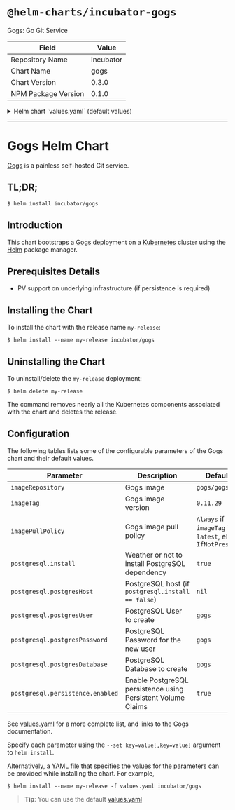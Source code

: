 # `@helm-charts/incubator-gogs`

Gogs: Go Git Service

| Field               | Value     |
| ------------------- | --------- |
| Repository Name     | incubator |
| Chart Name          | gogs      |
| Chart Version       | 0.3.0     |
| NPM Package Version | 0.1.0     |

<details>

<summary>Helm chart `values.yaml` (default values)</summary>

```yaml
## Override the name of the Chart.
##
# nameOverride:

## Kubernetes configuration
## For minikube, set this to NodePort, elsewhere use LoadBalancer
##
serviceType: NodePort

replicaCount: 1

image: gogs/gogs
imageTag: 0.11.29
imagePullPolicy: IfNotPresent

service:
  ## Override the components name (defaults to service).
  ##
  # nameOverride:

  ## HTTP listen port.
  ## ref: https://gogs.io/docs/advanced/configuration_cheat_sheet
  ##
  httpPort: 80

  ## SSH listen port.
  ## ref: https://gogs.io/docs/advanced/configuration_cheat_sheet
  ##
  sshPort: 22

  ## Gogs configuration values
  ## ref: https://gogs.io/docs/advanced/configuration_cheat_sheet
  ##
  gogs:
    ## Application name, can be your company or team name.
    ##
    appName: 'Gogs'

    ## Either "dev", "prod" or "test".
    ##
    runMode: 'prod'

    ## Force every new repository to be private.
    ##
    forcePrivate: false

    ## Indicates whether or not to disable Git clone through HTTP/HTTPS. When
    ## disabled, users can only perform Git operations via SSH.
    ##
    disableHttpGit: false

    ## Indicates whether or not to enable repository file upload feature.
    ##
    repositoryUploadEnabled: true

    ## File types that are allowed to be uploaded, e.g. image/jpeg|image/png.
    ## Leave empty means allow any file typ
    ##
    repositoryUploadAllowedTypes:

    ## Maximum size of each file in MB.
    ##
    repositoryUploadMaxFileSize: 3

    ## Maximum number of files per upload.
    ##
    repositoryUploadMaxFiles: 5

    ## Enable this to use captcha validation for registration.
    ##
    serviceEnableCaptcha: true

    ## Users need to confirm e-mail for registration
    ##
    serviceRegisterEmailConfirm: false

    ## Weather or not to allow users to register.
    ##
    serviceDisableRegistration: false

    ## Weather or not sign in is required to view anything.
    ##
    serviceRequireSignInView: false

    ## Mail notification
    ##
    serviceEnableNotifyMail: false

    ## Either "memory", "redis", or "memcache", default is "memory"
    ##
    cacheAdapter: memory

    ## For "memory" only, GC interval in seconds, default is 60
    ##
    cacheInterval: 60

    ## For "redis" and "memcache", connection host address
    ## redis: network=tcp,addr=:6379,password=macaron,db=0,pool_size=100,idle_timeout=180
    ## memcache: `127.0.0.1:11211`
    ##
    cacheHost:

    ## Enable this to use captcha validation for registration.
    ##
    serverDomain: gogs.example.com

    ## Full public URL of Gogs server.
    ##
    serverRootUrl: http://gogs.example.com/

    ## Landing page for non-logged users, can be "home" or "explore"
    ##
    serverLandingPage: home

    ## Either "mysql", "postgres" or "sqlite3", you can connect to TiDB with
    ## MySQL protocol.  Default is to use the postgresql configuration included
    ## with this chart.
    ##
    databaseType: postgres

    ## Database host.  Unused unless `postgresql.install` is false.
    ##
    databaseHost:

    ## Database user.  Unused unless `postgresql.install` is false.
    ##
    databaseUser:

    ## Database password.  Unused unless `postgresql.install` is false.
    ##
    databasePassword:

    ## Database password.  Unused unless `postgresql.install` is false.
    ##
    databaseName:

    ## Hook task queue length, increase if webhook shooting starts hanging
    ##
    webhookQueueLength: 1000

    ## Deliver timeout in seconds
    ##
    webhookDeliverTimeout: 5

    ## Allow insecure certification
    ##
    webhookSkipTlsVerify: true

    ## Number of history information in each page
    ##
    webhookPagingNum: 10

    ## Can be "console" and "file", default is "console"
    ## Use comma to separate multiple modes, e.g. "console, file"
    ##
    logMode: console

    ## Either "Trace", "Info", "Warn", "Error", "Fatal", default is "Trace"
    ##
    logLevel: Trace

    ## Undocumented, but you can take a guess.
    ##
    otherShowFooterBranding: false

    ## Show version information about Gogs and Go in the footer
    ##
    otherShowFooterVersion: true

    ## Show time of template execution in the footer
    ##
    otherShowFooterTemplateLoadTime: true

    ## Change this value for your installation.
    ##
    securitySecretKey: 'changeme'

    ## Number of repositories that are showed in one explore page
    ##
    uiExplorePagingNum: 20

    ## Number of issues that are showed in one page
    ##
    uiIssuePagingNum: 10

    ## Number of maximum commits showed in one activity feed.
    ## NOTE: This value is also used in how many commits a webhook will send.
    ##
    uiFeedMaxCommitNum: 5

  ## Ingress configuration.
  ## ref: https://kubernetes.io/docs/user-guide/ingress/
  ##
  ingress:
    ## Enable Ingress.
    ##
    enabled: false

    ## Annotations.
    ##
    # annotations:
    #   kubernetes.io/ingress.class: nginx
    #   kubernetes.io/tls-acme: 'true'
    ## Hostnames.
    ## Must be provided if Ingress is enabled.
    ##
    # hosts:
    #   - gogs.domain.com
    ## TLS configuration.
    ## Secrets must be manually created in the namespace.
    ##
    # tls:
    #   - secretName: gogs-tls
    #     hosts:
    #       - gogs.domain.com

## Persistent Volume Storage configuration.
## ref: https://kubernetes.io/docs/user-guide/persistent-volumes
##
persistence:
  ## Enable persistence using Persistent Volume Claims.
  ##
  enabled: true

  ## Persistent Volume Storage Class.
  ##
  # storageClass:

  ## Persistent Volume Access Mode.
  ##
  accessMode: ReadWriteOnce

  ## Persistent Volume Storage Size.
  ##
  size: 1Gi

## Configuration values for the postgresql dependency.
## ref: https://github.com/kubernetes/charts/blob/master/stable/postgresql/README.md
##
postgresql:
  ### Install PostgreSQL dependency
  ##
  install: true

  ### PostgreSQL User to create.
  ##
  postgresUser: gogs

  ## PostgreSQL Password for the new user.
  ## If not set, a random 10 characters password will be used.
  ##
  postgresPassword: gogs

  ## PostgreSQL Database to create.
  ##
  postgresDatabase: gogs

  ## Persistent Volume Storage configuration.
  ## ref: https://kubernetes.io/docs/user-guide/persistent-volumes
  ##
  persistence:
    ## Enable PostgreSQL persistence using Persistent Volume Claims.
    ##
    enabled: true
```

</details>

---

# Gogs Helm Chart

[Gogs][] is a painless self-hosted Git service.

## TL;DR;

```console
$ helm install incubator/gogs
```

## Introduction

This chart bootstraps a [Gogs][] deployment on a [Kubernetes][] cluster using
the [Helm][] package manager.

## Prerequisites Details

- PV support on underlying infrastructure (if persistence is required)

## Installing the Chart

To install the chart with the release name `my-release`:

```console
$ helm install --name my-release incubator/gogs
```

## Uninstalling the Chart

To uninstall/delete the `my-release` deployment:

```console
$ helm delete my-release
```

The command removes nearly all the Kubernetes components associated with the
chart and deletes the release.

## Configuration

The following tables lists some of the configurable parameters of the Gogs
chart and their default values.

| Parameter                        | Description                                                  | Default                                                 |
| -------------------------------- | ------------------------------------------------------------ | ------------------------------------------------------- |
| `imageRepository`                | Gogs image                                                   | `gogs/gogs`                                             |
| `imageTag`                       | Gogs image version                                           | `0.11.29`                                               |
| `imagePullPolicy`                | Gogs image pull policy                                       | `Always` if `imageTag` is `latest`, else `IfNotPresent` |
| `postgresql.install`             | Weather or not to install PostgreSQL dependency              | `true`                                                  |
| `postgresql.postgresHost`        | PostgreSQL host (if `postgresql.install == false`)           | `nil`                                                   |
| `postgresql.postgresUser`        | PostgreSQL User to create                                    | `gogs`                                                  |
| `postgresql.postgresPassword`    | PostgreSQL Password for the new user                         | `gogs`                                                  |
| `postgresql.postgresDatabase`    | PostgreSQL Database to create                                | `gogs`                                                  |
| `postgresql.persistence.enabled` | Enable PostgreSQL persistence using Persistent Volume Claims | `true`                                                  |

See [values.yaml](values.yaml) for a more complete list, and links to the Gogs documentation.

Specify each parameter using the `--set key=value[,key=value]` argument to
`helm install`.

Alternatively, a YAML file that specifies the values for the parameters can be
provided while installing the chart. For example,

```console
$ helm install --name my-release -f values.yaml incubator/gogs
```

> **Tip**: You can use the default [values.yaml](values.yaml)

[gogs]: https://github.com/gogits/gogs
[kubernetes]: https://kubernetes.io
[helm]: https://helm.sh
